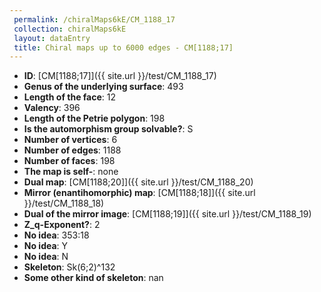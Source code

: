```yaml
--- 
 permalink: /chiralMaps6kE/CM_1188_17 
 collection: chiralMaps6kE
 layout: dataEntry
 title: Chiral maps up to 6000 edges - CM[1188;17]
---
```


- **ID**: [CM[1188;17]]({{ site.url }}/test/CM_1188_17)
- **Genus of the underlying surface**: 493
- **Length of the face**: 12
- **Valency**: 396
- **Length of the Petrie polygon**: 198
- **Is the automorphism group solvable?**: S
- **Number of vertices**: 6
- **Number of edges**: 1188
- **Number of faces**: 198
- **The map is self-**: none
- **Dual map**: [CM[1188;20]]({{ site.url }}/test/CM_1188_20)
- **Mirror (enantihomorphic) map**: [CM[1188;18]]({{ site.url }}/test/CM_1188_18)
- **Dual of the mirror image**: [CM[1188;19]]({{ site.url }}/test/CM_1188_19)
- **Z_q-Exponent?**: 2
- **No idea**:  353:18
- **No idea**: Y
- **No idea**: N
- **Skeleton**: Sk(6;2)^132
- **Some other kind of skeleton**: nan
